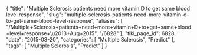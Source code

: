 {
    "title": "Multiple Sclerosis patients need more vitamin D to get same blood level response",
    "slug": "multiple-sclerosis-patients-need-more-vitamin-d-to-get-same-blood-level-response",
    "aliases": [
        "/Multiple+Sclerosis+patients+need+more+vitamin+D+to+get+same+blood+level+response+\u2013+Aug+2015",
        "/6828"
    ],
    "tiki_page_id": 6828,
    "date": "2015-08-20",
    "categories": [
        "Multiple Sclerosis",
        "Predict"
    ],
    "tags": [
        "Multiple Sclerosis",
        "Predict"
    ]
}